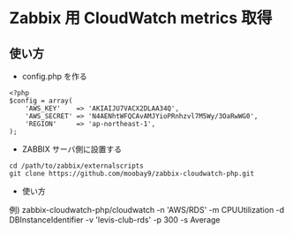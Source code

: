 Zabbix 用 CloudWatch metrics 取得
=================================

## 使い方

* config.php を作る


```
<?php  
$config = array(  
    'AWS_KEY'    => 'AKIAIJU7VACX2DLAA34Q',  
    'AWS_SECRET' => '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',  
    'REGION'     => 'ap-northeast-1',  
);  
```

* ZABBIX サーバ側に設置する

```
cd /path/to/zabbix/externalscripts
git clone https://github.com/moobay9/zabbix-cloudwatch-php.git
```

* 使い方 

例) zabbix-cloudwatch-php/cloudwatch -n 'AWS/RDS' -m CPUUtilization -d DBInstanceIdentifier -v 'levis-club-rds' -p 300 -s Average
